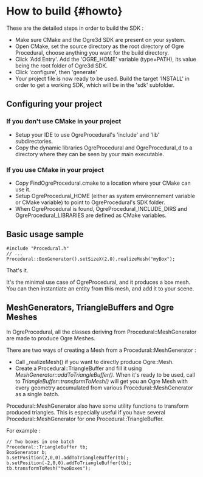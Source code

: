 How to build {#howto}
============

These are the detailed steps in order to build the SDK :

- Make sure CMake and the Ogre3d SDK are present on your system.
- Open CMake, set the source directory as the root directory of Ogre Procedural, choose anything you want for the build directory.
- Click 'Add Entry'. Add the 'OGRE_HOME' variable (type=PATH), its value being the root folder of Ogre3d SDK.
- Click 'configure', then 'generate'
- Your project file is now ready to be used. Build the target 'INSTALL' in order to get a working SDK, which will be in the 'sdk' subfolder.

## Configuring your project

### If you don't use CMake in your project

- Setup your IDE to use OgreProcedural's 'include' and 'lib' subdirectories.
- Copy the dynamic libraries OgreProcedural and OgreProcedural_d to a directory where they can be seen by your main executable.

### If you use CMake in your project

- Copy FindOgreProcedural.cmake to a location where your CMake can use it.
- Setup OgreProcedural_HOME (either as system environnement variable or CMake variable) to point to OgreProcedural's SDK folder.
- When OgreProcedural is found, OgreProcedural_INCLUDE_DIRS and OgreProcedural_LIBRARIES are defined as CMake variables.

## Basic usage sample

~~~~~~~~~~~~~~
#include "Procedural.h"
// ...
Procedural::BoxGenerator().setSizeX(2.0).realizeMesh("myBox");
~~~~~~~~~~~~~~

That's it.

It's the minimal use case of OgreProcedural, and it produces a box mesh. 
You can then instantiate an entity from this mesh, and add it to your scene.

## MeshGenerators, TriangleBuffers and Ogre Meshes

In OgreProcedural, all the classes deriving from Procedural::MeshGenerator are made to produce Ogre Meshes.

There are two ways of creating a Mesh from a Procedural::MeshGenerator :
* Call _realizeMesh() if you want to directly produce Ogre::Mesh.
* Create a Procedural::TriangleBuffer and fill it using _MeshGenerator::addToTriangleBuffer()_. When it's ready to be used, call to _TriangleBuffer::transformToMesh()_ will get you an Ogre Mesh with every geometry accumulated from various Procedural::MeshGenerator as a single batch.

Procedural::MeshGenerator also have some utility functions to transform produced triangles. This is especially useful if you have several Procedural::MeshGenerator for one Procedural::TriangleBuffer.

For example :
~~~~~~~~~~~~~~
// Two boxes in one batch
Procedural::TriangleBuffer tb;
BoxGenerator b;
b.setPosition(2,0,0).addToTriangleBuffer(tb);
b.setPosition(-2,0,0).addToTriangleBuffer(tb);
tb.transformToMesh("twoBoxes");
~~~~~~~~~~~~~~